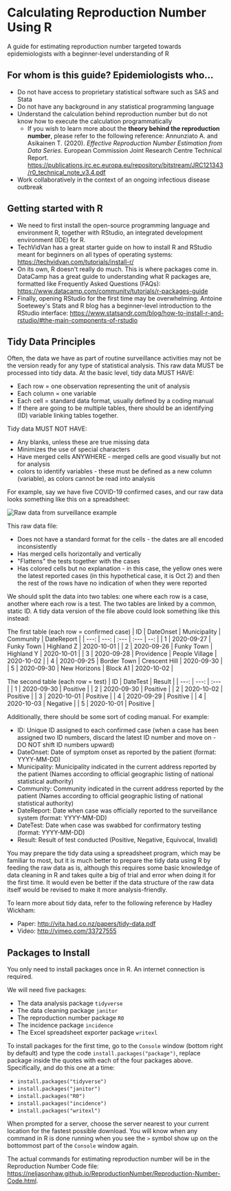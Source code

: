 # Calculating Reproduction Number Using R
A guide for estimating reproduction number targeted towards epidemiologists with a beginner-level understanding of R

## For whom is this guide? Epidemiologists who...
* Do not have access to proprietary statistical software such as SAS and Stata
* Do not have any background in any statistical programming language
* Understand the calculation behind reproduction number but do not know how to execute the calculation programmatically
  * If you wish to learn more about the **theory behind the reproduction number**, please refer to the following reference: Annunziato A. and Asikainen T. (2020). *Effective Reproduction Number Estimation from Data Series*. European Commission Joint Research Centre Technical Report. https://publications.jrc.ec.europa.eu/repository/bitstream/JRC121343/r0_technical_note_v3.4.pdf
* Work collaboratively in the context of an ongoing infectious disease outbreak

## Getting started with R
* We need to first install the open-source programming language and environment R, together with RStudio, an integrated development environment (IDE) for R.
* TechVidVan has a great starter guide on how to install R and RStudio meant for beginners on all types of operating systems: https://techvidvan.com/tutorials/install-r/
* On its own, R doesn't really do much. This is where packages come in. DataCamp has a great guide to understanding what R packages are, formatted like Frequently Asked Questions (FAQs): https://www.datacamp.com/community/tutorials/r-packages-guide
* Finally, opening RStudio for the first time may be overwhelming. Antoine Soetewey's Stats and R blog has a beginner-level introduction to the RStudio interface: https://www.statsandr.com/blog/how-to-install-r-and-rstudio/#the-main-components-of-rstudio

## Tidy Data Principles
Often, the data we have as part of routine surveillance activities may not be the version ready for any type of statistical analysis. This raw data MUST be processed into tidy data. At the basic level, tidy data MUST HAVE:
* Each row = one observation representing the unit of analysis
* Each column = one variable
* Each cell = standard data format, usually defined by a coding manual
* If there are going to be multiple tables, there should be an identifying (ID) variable linking tables together.

Tidy data MUST NOT HAVE:
* Any blanks, unless these are true missing data
* Minimizes the use of special characters
* Have merged cells ANYWHERE - merged cells are good visually but not for analysis
* colors to identify variables - these must be defined as a new column (variable), as colors cannot be read into analysis

For example, say we have five COVID-19 confirmed cases, and our raw data looks something like this on a spreadsheet:

![Raw data from surveillance example](https://i.ibb.co/xMHy3T9/RawData.png)

This raw data file:
* Does not have a standard format for the cells - the dates are all encoded inconsistently
* Has merged cells horizontally and vertically
* "Flattens" the tests together with the cases
* Has colored cells but no explanation - in this case, the yellow ones were the latest reported cases (in this hypothetical case, it is Oct 2) and then the rest of the rows have no indication of when they were reported

We should split the data into two tables: one where each row is a case, another where each row is a test. The two tables are linked by a common, static ID. A tidy data version of the file above could look something like this instead:

The first table (each row = confirmed case)
| ID   | DateOnset  | Municipality | Community      | DateReport |
| ---: | ---:       | :---         | :---           | --:        |
| 1    | 2020-09-27 | Funky Town   | Highland Z     | 2020-10-01 |
| 2    | 2020-09-26 | Funky Town   | Highland Y     | 2020-10-01 |
| 3    | 2020-09-28 | Providence   | People Village | 2020-10-02 |
| 4    | 2020-09-25 | Border Town  | Crescent Hill  | 2020-09-30 |
| 5    | 2020-09-30 | New Horizons | Block A1       | 2020-10-02 |

The second table (each row = test)
| ID   | DateTest   | Result   |
| ---: | ---:       | :---     |
| 1    | 2020-09-30 | Positive |
| 2    | 2020-09-30 | Positive |
| 2    | 2020-10-02 | Positive |
| 3    | 2020-10-01 | Positive |
| 4    | 2020-09-29 | Positive |
| 4    | 2020-10-03 | Negative |
| 5    | 2020-10-01 | Positive |

Additionally, there should be some sort of coding manual. For example:
* ID: Unique ID assigned to each confirmed case (when a case has been assigned two ID numbers, discard the latest ID number and move on - DO NOT shift ID numbers upward)
* DateOnset: Date of symptom onset as reported by the patient (format: YYYY-MM-DD)
* Municipality: Municipality indicated in the current address reported by the patient (Names according to official geographic listing of national statistical authority)
* Community: Community indicated in the current address reported by the patient (Names according to official geographic listing of national statistical authority)
* DateReport: Date when case was officially reported to the surveillance system (format: YYYY-MM-DD)
* DateTest: Date when case was swabbed for confirmatory testing (format: YYYY-MM-DD)
* Result: Result of test conducted (Positive, Negative, Equivocal, Invalid)

You may prepare the tidy data using a spreadsheet program, which may be familiar to most, but it is much better to prepare the tidy data using R by feeding the raw data as is, although this requires some basic knowledge of data cleaning in R and takes quite a big of trial and error when doing it for the first time. It would even be better if the data structure of the raw data itself would be revised to make it more analysis-friendly.

To learn more about tidy data, refer to the following reference by Hadley Wickham:
* Paper: http://vita.had.co.nz/papers/tidy-data.pdf
* Video: http://vimeo.com/33727555

## Packages to Install
You only need to install packages once in R. An internet connection is required.

We will need five packages:
* The data analysis package `tidyverse`
* The data cleaning package `janitor`
* The reproduction number package `R0`
* The incidence package `incidence`
* The Excel spreadsheet exporter package `writexl`

To install packages for the first time, go to the `Console` window (bottom right by default) and type the code `install.packages("package")`, replace package inside the quotes with each of the four packages above. Specifically, and do this one at a time:
* `install.packages("tidyverse")`
* `install.packages("janitor")`
* `install.packages("R0")`
* `install.packages("incidence")`
* `install.packages("writexl")`

When prompted for a server, choose the server nearest to your current location for the fastest possible download. You will know when any command in R is done running when you see the `>` symbol show up on the bottommost part of the `Console` window again.

The actual commands for estimating reproduction number will be in the Reproduction Number Code file: https://neljasonhaw.github.io/ReproductionNumber/Reproduction-Number-Code.html.
